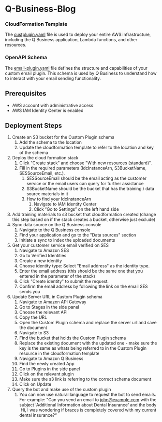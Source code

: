 # Q-Business-Blog

### CloudFormation Template

The [custplugin.yaml](custplugin.yaml) file is used to deploy your entire AWS infrastructure, including the Q Business application, Lambda functions, and other resources.

### OpenAPI Schema

The [email-plugin.yaml](email-plugin.yaml) file defines the structure and capabilities of your custom email plugin. This schema is used by Q Business to understand how to interact with your email sending functionality.

## Prerequisites

- AWS account with administrative access
- AWS IAM Identity Center is enabled

## Deployment Steps

1. Create an S3 bucket for the Custom Plugin schema
    1. Add the schema to the location
    2. Update the cloudformation template to refer to the location and key of the schema
2. Deploy the cloud formation stack
    1. Click "Create stack" and choose "With new resources (standard)".
    2. Fill in the required parameters (IdcInstanceArn, S3BucketName, SESSourceEmail, etc.).
        1. SESSourceEmail should be the email acting as the customer service or the email users can query for further assistance
        2. S3BucketName should be the bucket that has the training / data source materials in it
        3. How to find your IdcInstanceArn
            1. Navigate to IAM Identity Center
            2. Click “Go to Settings” on the left hand side
3. Add training materials to s3 bucket that cloudformation created (change this step based on if the stack creates a bucket, otherwise just exclude)
4. Sync data source on the Q Business console
    1. Navigate to the Q Business console
    2. Find your application and go to the "Data sources" section
    3. Initiate a sync to index the uploaded documents
5. Get your customer service email verified on SES
    1. Navigate to Amazon SES
    2. Go to Verified Identities
    3. Create a new identity
    4. Choose identity type: Select "Email address" as the identity type.
    5. Enter the email address (this should be the same one that you entered in the parameter of the stack)
    6. Click "Create identity" to submit the request.
    7. Confirm the email address by following the link on the email SES sends you
6. Update Server URL in Custom Plugin schema
    1. Navigate to Amazon API Gateway
    2. Go to Stages in the side panel
    3. Choose the relevant API
    4. Copy the URL
    5. Open the Custom Plugin schema and replace the server url and save the document
    6. Navigate to S3
    7. Find the bucket that holds the Custom Plugin schema
    8. Replace the existing document with the updated one - make sure the key is the same as whats being referred to in the Custom Plugin          resource in the cloudformation template
    9. Navigate to Amazon Q Business
    10. Find the newly created App 
    11. Go to Plugins in the side panel
    12. Click on the relevant plugin
    13. Make sure the s3 link is referring to the correct schema document
    14. Click on Update
7. Query the bot and make use of the custom plugin
    1. You can now use natural language to request the bot to send emails. For example: "Can you send an email to john@example.com with the subject 'Additional Information about Dental Insurance' and the body 'Hi, I was wondering if braces is completely covered with my current dental insurance?“
